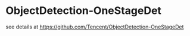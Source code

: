 # ObjectDetection-OneStageDet
see details at https://github.com/Tencent/ObjectDetection-OneStageDet
